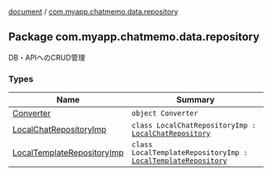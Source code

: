 [document](../index.md) / [com.myapp.chatmemo.data.repository](./index.md)

## Package com.myapp.chatmemo.data.repository

DB・APIへのCRUD管理

### Types

| Name | Summary |
|---|---|
| [Converter](-converter/index.md) | `object Converter` |
| [LocalChatRepositoryImp](-local-chat-repository-imp/index.md) | `class LocalChatRepositoryImp : `[`LocalChatRepository`](../com.myapp.chatmemo.domain.repository/-local-chat-repository/index.md) |
| [LocalTemplateRepositoryImp](-local-template-repository-imp/index.md) | `class LocalTemplateRepositoryImp : `[`LocalTemplateRepository`](../com.myapp.chatmemo.domain.repository/-local-template-repository/index.md) |
